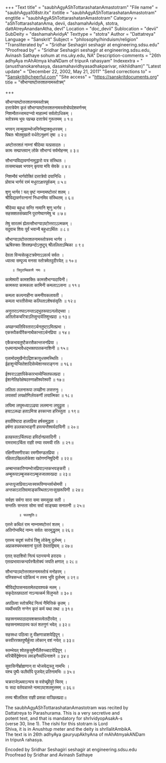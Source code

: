 +++
"Text title" = "saubhAgyAShTottarashatanAmastotram"
"File name" = "saubhAgya108str.itx"
itxtitle = "saubhAgyAShTottarashatanAmastotram"
engtitle = "saubhAgyAShTottarashatanAmastotram"
Category = "aShTottarashatanAma, devii, dashamahAvidyA, stotra, dattAtreyAnandanAtha, devI"
Location = "doc_devii"
Sublocation = "devii"
SubDeity = "dashamahAvidyA"
Texttype = "stotra"
Author = "Dattatreya"
Language = "Sanskrit"
Subject = "philosophy/hinduism/religion"
"Transliterated by" = "Sridhar Seshagiri seshagir at engineering.sdsu.edu"
"Proofread by" = "Sridhar Seshagiri seshagir at engineering.sdsu.edu, Avinash Sathaye sohum at ms.uky.edu, NA"
Description-comments = "26th adhyAya mAhAtmya khaNDam of tripurA rahasyam"
Indexextra = "(anusthanokarehasya, dasamahavidhyasadhakparivar, nikhildham)"
"Latest update" = "December 22, 2002, May 21, 2011"
"Send corrections to" = "Sanskrit@cheerful.com"
"Site access" = "https://sanskritdocuments.org"
title = "सौभाग्याष्टोत्तरशतनामस्तोत्रम्"

+++
  
 सौभाग्याष्टोत्तरशतनामस्तोत्रम्   
दत्तात्रेयेण कृतं सौभाग्याष्टोत्तरशतनामस्तोत्रोपदेशवर्णनम्  
निशम्यैतज्जामदग्न्यो माहात्म्यं सर्वतोऽधिकम् ।  
स्तोत्रस्य भूयः पप्रच्छ दत्तात्रेयं गुरूत्तमम् ॥ १॥  
  
भगवन् त्वन्मुखाम्भोजनिर्गमद्वाक्सुधारसम् ।  
पिबतः श्रोतमुखतो वर्धतेऽनुक्षणं तृषा ॥ २॥  
  
अष्टोत्तरशतं नाम्नां श्रीदेव्या यत्प्रसादतः ।  
कामः सम्प्राप्तवान् लोके सौभाग्यं सर्वमोहनम् ॥ ३॥  
  
सौभाग्यविद्यावर्णानामुद्धारो यत्र संस्थितः ।  
तत्समाचक्ष्व भगवन् कृपया मयि सेवके ॥ ४॥  
  
निशम्यैवं भार्गवोक्तिं दत्तात्रेयो दयानिधिः ।  
प्रोवाच भार्गवं रामं मधुराऽक्षरपूर्वकम् ॥ ५॥  
  
शृणु भार्गव ! यत् पृष्टं नाम्नामष्टोत्तरं शतम् ।  
श्रीविद्यावर्णरत्नानां निधानमिव संस्थितम् ॥ ६॥  
  
श्रीदेव्या बहुधा सन्ति नामानि शृणु भार्गव ।  
सहस्रशतसंख्यानि पुराणेष्वागमेषु च ॥ ७॥  
  
तेषु सारतमं ह्येतत्सौभाग्याऽष्टोत्तराऽऽत्मकम् ।  
यदुवाच शिवः पूर्वं भवान्यै बहुधाऽर्थितः ॥ ८॥  
  
सौभाग्याऽष्टोत्तरशतनामस्तोत्रस्य भार्गव ।  
ऋषिरुक्तः शिवश्छन्दोऽनुष्टुप् श्रीललिताऽम्बिका ॥ ९॥  
  
देवता विन्यसेत्कूटत्रयेणाऽऽवर्त्य सर्वतः ।  
ध्यात्वा सम्पूज्य मनसा स्तोत्रमेतदुदीरयेत् ॥ १०॥  
  
       ॥ त्रिपुराम्बिकायै नमः ॥  
  
कामेश्वरी कामशक्तिः कामसौभाग्यदायिनी।  
कामरूपा कामकला कामिनी कमलाऽऽसना ॥ ११॥  
  
कमला कल्पनाहीना कमनीयकलावती ।  
कमला भारतीसेव्या कल्पिताऽशेषसंसृतिः ॥ १२॥  
  
अनुत्तराऽनघाऽनन्ताऽद्भुतरूपाऽनलोद्भवा ।  
अतिलोकचरित्राऽतिसुन्दर्यतिशुभप्रदा ॥ १३॥  
  
अघहन्त्र्यतिविस्ताराऽर्चनतुष्टाऽमितप्रभा ।  
एकरूपैकवीरैकनाथैकान्ताऽर्चनप्रिया ॥ १४॥  
  
एकैकभावतुष्टैकरसैकान्तजनप्रिया ।  
एधमानप्रभावैधद्भक्तपातकनाशिनी ॥ १५॥  
  
एलामोदमुखैनोऽद्रिशक्रायुधसमस्थितिः ।  
ईहाशून्येप्सितेशादिसेव्येशानवराङ्गना ॥ १६॥  
  
ईश्वराऽऽज्ञापिकेकारभाव्येप्सितफलप्रदा ।  
ईशानेतिहरेक्षेषदरुणाक्षीश्वरेश्वरी ॥ १७॥  
  
ललिता ललनारूपा लयहीना लसत्तनुः ।  
लयसर्वा लयक्षोणिर्लयकर्णी लयात्मिका ॥ १८॥  
  
लघिमा लघुमध्याऽऽढ्या ललमाना लघुद्रुता ।  
हयाऽऽरूढा हताऽमित्रा हरकान्ता हरिस्तुता ॥ १९॥  
  
हयग्रीवेष्टदा हालाप्रिया हर्षसमुद्धता ।  
हर्षणा हल्लकाभाङ्गी हस्त्यन्तैश्वर्यदायिनी ॥ २०॥  
  
हलहस्ताऽर्चितपदा हविर्दानप्रसादिनी ।  
रामरामाऽर्चिता राज्ञी रम्या रवमयी रतिः ॥ २१॥  
  
रक्षिणीरमणीराका रमणीमण्डलप्रिया ।  
रक्षिताऽखिललोकेशा रक्षोगणनिषूदिनी ॥ २२॥  
  
अम्बान्तकारिण्यम्भोजप्रियाऽन्तकभयङ्करी ।  
अम्बुरूपाऽम्बुजकराऽम्बुजजातवरप्रदा ॥ २३॥  
  
अन्तःपूजाप्रियाऽन्तःस्वरूपिण्यन्तर्वचोमयी ।  
अन्तकाऽरातिवामाङ्कस्थिताऽन्तःसुखरूपिणी ॥ २४॥  
  
सर्वज्ञा सर्वगा सारा समा समसुखा सती ।  
सन्ततिः सन्तता सोमा सर्वा साङ्ख्या सनातनी ॥ २५॥  
  
          ॥ फलश्रुतिः॥  
  
एतत्ते कथितं राम नाम्नामष्टोत्तरं शतम् ।  
अतिगोप्यमिदं नाम्नः सर्वतः सारमुद्धृतम् ॥ २६॥  
  
एतस्य सदृशं स्तोत्रं त्रिषु लोकेषु दुर्लभम् ।  
अप्राकश्यमभक्तानां पुरतो देवताद्विषाम् ॥ २७॥  
  
एतत् सदाशिवो नित्यं पठन्त्यन्ये हरादयः ।  
एतत्प्रभावात्कन्दर्पस्त्रैलोक्यं जयति क्षणात् ॥ २८॥  
  
सौभाग्याऽष्टोत्तरशतनामस्तोत्रं मनोहरम् ।  
यस्त्रिसन्ध्यं पठेन्नित्यं न तस्य भुवि दुर्लभम् ॥ २९॥  
  
श्रीविद्योपासनवतामेतदावश्यकं मतम् ।  
सकृदेतत्प्रपठतां नाऽन्यत्कर्म विलुप्यते ॥ ३०॥  
  
अपठित्वा स्तोत्रमिदं नित्यं नैमित्तिकं कृतम् ।  
व्यर्थीभवति नग्नेन कृतं कर्म यथा तथा ॥ ३१॥  
  
सहस्रनामपाठादावशक्तस्त्वेतदीरयेत् ।  
सहस्रनामपाठस्य फलं शतगुणं भवेत् ॥ ३२॥  
  
सहस्रधा पठित्वा तु वीक्षणान्नाशयेद्रिपून् ।  
करवीररक्तपुष्पैर्हुत्वा लोकान् वशं नयेत् ॥ ३३॥  
  
स्तम्भेयत् श्वेतकुसुमैर्नीलैरुच्चाटयेद्रिपून् ।  
मरिचैर्विद्वेषेणाय लवङ्गैर्व्याधिनाशने ॥ ३४॥  
  
सुवासिनीर्ब्राह्मणान् वा भोजयेद्यस्तु नामभिः ।  
यश्च पुष्पैः फलैर्वापि पूजयेत् प्रतिनामभिः ॥ ३५॥  
  
चक्रराजेऽथवाऽन्यत्र स वसेच्छ्रीपुरे चिरम् ।  
यः सदा वर्तयन्नास्ते नामाऽष्टशतमुत्तमम् ॥ ३६॥  
  
तस्य श्रीललिता राज्ञी प्रसन्ना वाञ्छितप्रदा॥  
  
  
  
  
  
The saubhAgyAShTottarashatanAmastotram was recited by  
Dattatreya to Parashurama.  This is a very secretive and  
potent text, and that is mandatory for shrIvidyopAsakA-s  
(verse 30, line 1). The rishi for this stotram is Lord  
Shiva, it is in Anushtup meter and the deity is shrIlalitAmbikA.  
The text is in 26th adhyAya gauryupAkhyAna of mAhAtmyakANDam  
in tripurA rahasya.  
  
Encoded by Sridhar Seshagiri seshagir at engineering.sdsu.edu  
Proofread by Sridhar and Avinash Sathaye  
  
